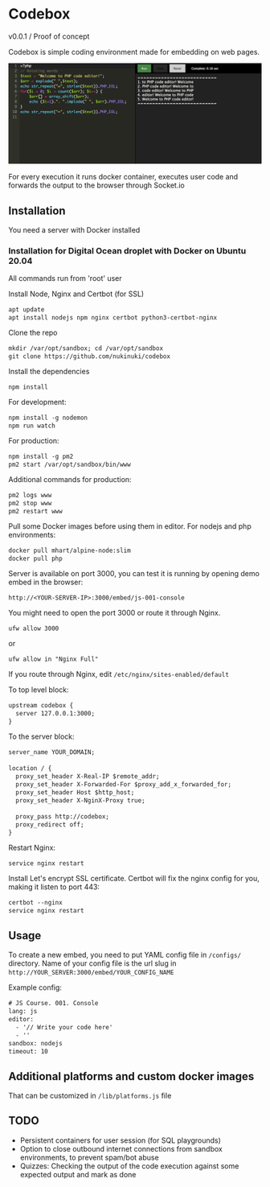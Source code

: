 # Codebox

v0.0.1 / Proof of concept

Codebox is simple coding environment made for embedding on web pages.

![Screeshot](images/screenshot.png)

For every execution it runs docker container, executes user code and forwards the output to the browser through Socket.io

## Installation

You need a server with Docker installed

### Installation for Digital Ocean droplet with Docker on Ubuntu 20.04

All commands run from 'root' user

Install Node, Nginx and Certbot (for SSL)

    apt update
    apt install nodejs npm nginx certbot python3-certbot-nginx

Clone the repo

    mkdir /var/opt/sandbox; cd /var/opt/sandbox
    git clone https://github.com/nukinuki/codebox

Install the dependencies

    npm install

For development:

    npm install -g nodemon
    npm run watch

For production:

    npm install -g pm2
    pm2 start /var/opt/sandbox/bin/www

Additional commands for production:

    pm2 logs www
    pm2 stop www
    pm2 restart www

Pull some Docker images before using them in editor. For nodejs and php environments:

    docker pull mhart/alpine-node:slim
    docker pull php

Server is available on port 3000, you can test it is running by opening demo embed in the browser:

    http://<YOUR-SERVER-IP>:3000/embed/js-001-console

You might need to open the port 3000 or route it through Nginx.

    ufw allow 3000

or

    ufw allow in "Nginx Full"

If you route through Nginx, edit ``/etc/nginx/sites-enabled/default``

To top level block:

    upstream codebox {
      server 127.0.0.1:3000;
    }

To the server block:

    server_name YOUR_DOMAIN;

    location / {
      proxy_set_header X-Real-IP $remote_addr;
      proxy_set_header X-Forwarded-For $proxy_add_x_forwarded_for;
      proxy_set_header Host $http_host;
      proxy_set_header X-NginX-Proxy true;

      proxy_pass http://codebox;
      proxy_redirect off;
    }

Restart Nginx:

    service nginx restart

Install Let's encrypt SSL certificate. Certbot will fix the nginx config for you, making it listen to port 443:

    certbot --nginx
    service nginx restart

## Usage

To create a new embed, you need to put YAML config file in ``/configs/`` directory. Name of your config file is the url slug in ``http://YOUR_SERVER:3000/embed/YOUR_CONFIG_NAME``

Example config:

    # JS Course. 001. Console
    lang: js
    editor:
      - '// Write your code here'
      - ''
    sandbox: nodejs
    timeout: 10

## Additional platforms and custom docker images

That can be customized in ``/lib/platforms.js`` file

## TODO

 - Persistent containers for user session (for SQL playgrounds)
 - Option to close outbound internet connections from sandbox environments, to prevent spam/bot abuse
 - Quizzes: Checking the output of the code execution against some expected output and mark as done